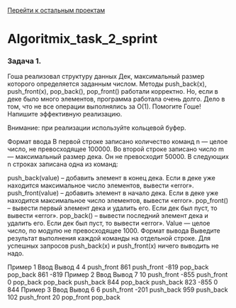 [Перейти к остальным проектам](https://github.com/akchau/akchau/blob/main/README.md#проекты)

# Algoritmix_task_2_sprint
### Задача 1.
Гоша реализовал структуру данных Дек, максимальный размер которого определяется заданным числом. Методы push_back(x), push_front(x), pop_back(), pop_front() работали корректно. Но, если в деке было много элементов, программа работала очень долго. Дело в том, что не все операции выполнялись за O(1). Помогите Гоше! Напишите эффективную реализацию.

Внимание: при реализации используйте кольцевой буфер.

Формат ввода
В первой строке записано количество команд n — целое число, не превосходящее 100000. Во второй строке записано число m — максимальный размер дека. Он не превосходит 50000. В следующих n строках записана одна из команд:

push_back(value) – добавить элемент в конец дека. Если в деке уже находится максимальное число элементов, вывести «error».
push_front(value) – добавить элемент в начало дека. Если в деке уже находится максимальное число элементов, вывести «error».
pop_front() – вывести первый элемент дека и удалить его. Если дек был пуст, то вывести «error».
pop_back() – вывести последний элемент дека и удалить его. Если дек был пуст, то вывести «error».
Value — целое число, по модулю не превосходящее 1000.
Формат вывода
Выведите результат выполнения каждой команды на отдельной строке. Для успешных запросов push_back(x) и push_front(x) ничего выводить не надо.

Пример 1
Ввод	Вывод
4
4
push_front 861
push_front -819
pop_back
pop_back
861
-819
Пример 2
Ввод	Вывод
7
10
push_front -855
push_front 0
pop_back
pop_back
push_back 844
pop_back
push_back 823
-855
0
844
Пример 3
Ввод	Вывод
6
6
push_front -201
push_back 959
push_back 102
push_front 20
pop_front
pop_back
